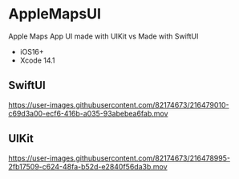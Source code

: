 # AppleMapsUI
Apple Maps App UI made with UIKit vs Made with SwiftUI
- iOS16+
- Xcode 14.1

## SwiftUI

https://user-images.githubusercontent.com/82174673/216479010-c69d3a00-ecf6-416b-a035-93abebea6fab.mov

## UIKit

https://user-images.githubusercontent.com/82174673/216478995-2fb17509-c624-48fa-b52d-e2840f56da3b.mov

